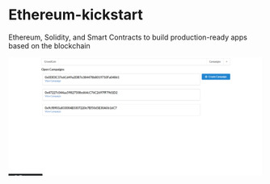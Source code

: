 # Ethereum-kickstart

 Ethereum, Solidity, and Smart Contracts to build production-ready apps based on the blockchain
 
 ![Screenshot](kick.png)
